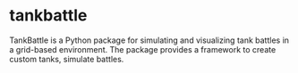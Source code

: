 # tankbattle
TankBattle is a Python package for simulating and visualizing tank battles in a grid-based environment. The package provides a framework to create custom tanks, simulate battles.
